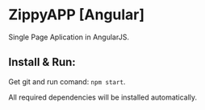 # ZippyAPP [Angular]
Single Page Aplication in AngularJS.

## Install & Run:
Get git and run comand: `npm start`.

All required dependencies will be installed automatically.
